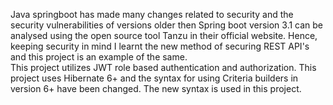Java springboot has made many changes related to security and the security vulnerabilities of versions older then Spring boot version 3.1 can be analysed using the open source tool Tanzu in their official website. 
Hence, keeping security in mind I learnt the new method of securing REST API's and this project is an example of the same.  
This project utilizes JWT role based authentication and authorization. 
This project uses Hibernate 6+ and the syntax for using Criteria builders in version 6+ have been changed. The new syntax is used in this project. 
